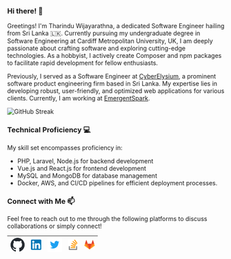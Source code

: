 ### Hi there! 👋

Greetings! I'm Tharindu Wijayarathna, a dedicated Software Engineer hailing from Sri Lanka 🇱🇰. Currently pursuing my undergraduate degree in Software Engineering at Cardiff Metropolitan University, UK, I am deeply passionate about crafting software and exploring cutting-edge technologies. As a hobbyist, I actively create Composer and npm packages to facilitate rapid development for fellow enthusiasts.

Previously, I served as a Software Engineer at [CyberElysium](https://cyberelysium.com/), a prominent software product engineering firm based in Sri Lanka. My expertise lies in developing robust, user-friendly, and optimized web applications for various clients. Currently, I am working at [EmergentSpark](https://emergentspark.com).

![GitHub Streak](https://streak-stats.demolab.com?user=TharinduWijayarathna&theme=github-dark&hide_border=true&card_width=1000)

### Technical Proficiency 💻

My skill set encompasses proficiency in:
- PHP, Laravel, Node.js for backend development
- Vue.js and React.js for frontend development
- MySQL and MongoDB for database management
- Docker, AWS, and CI/CD pipelines for efficient deployment processes.

### Connect with Me 📫

Feel free to reach out to me through the following platforms to discuss collaborations or simply connect!

| [<img src="img/github-mark.png" alt="github logo" width="34">](https://github.com/TharinduWijayarathna) | [<img src="img/linkedin.png" alt="linkedin logo" width="24">](https://www.linkedin.com/in/tharindu-wijayarathna/) | [<img src="img/twitter.png" alt="twitter logo" width="34">](https://twitter.com/TharinduWijaya4) | [<img src="img/stack.svg" alt="stack logo" width="24">](https://stackoverflow.com/users/17042914/tharindu-wijayarathna) | [<img src="img/gitlab.png" alt="gitlab logo" width="24">](https://gitlab.com/TharinduCK)
|---|---|---|---|---|

